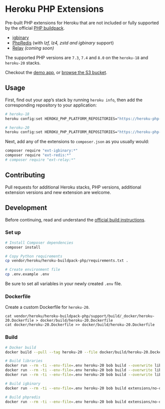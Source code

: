 # Heroku PHP Extensions

Pre-built PHP extensions for Heroku that are not included or fully supported by the official [PHP buildpack](https://github.com/heroku/heroku-buildpack-php).

- [igbinary](https://pecl.php.net/package/igbinary)
- [PhpRedis](https://pecl.php.net/package/redis) (with _lzf, lz4, zstd and igbinary_ support)
- [Relay](https://relaycache.com) _(coming soon)_

The supported PHP versions are `7.3`, `7.4` and `8.0` on the `heroku-18` and `heroku-20` stacks.

Checkout the [demo app](https://php-extensions.herokuapp.com), or [browse the S3 bucket](https://s3.us-east-1.amazonaws.com/heroku-php-extensions/index.html).

## Usage

First, find out your app’s stack by running `heroku info`, then add the corresponding repository to your application:

```bash
# heroku-18
heroku config:set HEROKU_PHP_PLATFORM_REPOSITORIES="https://heroku-php-extensions.s3.amazonaws.com/dist-heroku-18-stable/"

# heroku-20
heroku config:set HEROKU_PHP_PLATFORM_REPOSITORIES="https://heroku-php-extensions.s3.amazonaws.com/dist-heroku-20-stable/"
```

Next, add any of the extensions to `composer.json` as you usually would:

```bash
composer require "ext-igbinary:*"
composer require "ext-redis:*"
# composer require "ext-relay:*"
```

## Contributing

Pull requests for additional Heroku stacks, PHP versions, additional extension versions and new extension are welcome.

## Development

Before continuing, read and understand the [official build instructions](https://github.com/heroku/heroku-buildpack-php/blob/main/support/build/README.md).

### Set up

```bash
# Install Composer dependencies
composer install

# Copy Python requirements
cp vendor/heroku/heroku-buildpack-php/requirements.txt .

# Create environment file
cp .env.example .env
```

Be sure to set all variables in your newly created `.env` file.

### Dockerfile

Create a custom Dockerfile for `heroku-20`.

```
cat vendor/heroku/heroku-buildpack-php/support/build/_docker/heroku-20.Dockerfile > docker/build/heroku-20.Dockerfile
cat docker/heroku-20.Dockerfile >> docker/build/heroku-20.Dockerfile
```

### Build

```bash
# Docker build
docker build --pull --tag heroku-20 --file docker/build/heroku-20.Dockerfile .

# Build libraries
docker run --rm -ti --env-file=.env heroku-20 bob build --overwrite libraries/liblzf-3.6
docker run --rm -ti --env-file=.env heroku-20 bob build --overwrite libraries/lz4-1.9.3
docker run --rm -ti --env-file=.env heroku-20 bob build --overwrite libraries/zstd-1.4.9

# Build igbinary
docker run --rm -ti --env-file=.env heroku-20 bob build extensions/no-debug-non-zts-20200930/igbinary-3.2.1

# Build phpredis
docker run --rm -ti --env-file=.env heroku-20 bob build extensions/no-debug-non-zts-20200930/redis-5.3.3
```
